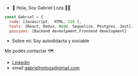 - 👋 Hola, Soy Gabriel Loza :technologist:


```js
const Gabriel = {
  code: [Javascript,  HTML, CSS ],
  tools: [React, Redux, Node, Sequelize, Postgres, Jest],
  passions: [Backend deveolpment,Frontend development]
```  
- Sobre mi: Soy autodidacta y sociable

Me podés contactar :world_map:
- [Linkedin](https://www.linkedin.com/in/gabrielhmloza/)
- email gabrielhmloza@gmail.com
